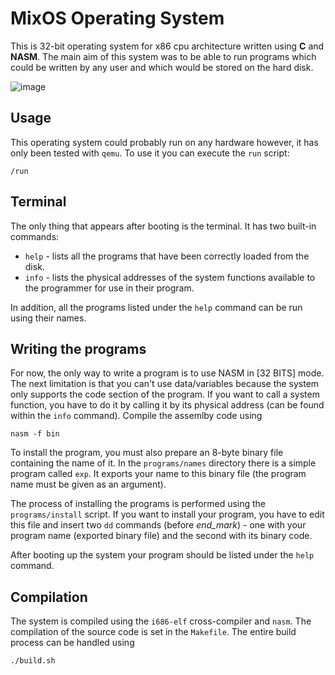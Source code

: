 # MixOS Operating System

This is 32-bit operating system for x86 cpu architecture written using **C** and **NASM**. The main aim of this system was to be able to run programs which could be written by any user and which would be stored on the hard disk.

![image](https://user-images.githubusercontent.com/19227717/214267676-aed99973-323c-4583-8aee-045c9f2e4c80.png)


## Usage

This operating system could probably run on any hardware however, it has only been tested with `qemu`. To use it you can execute the `run` script:
```
/run
``` 

## Terminal

The only thing that appears after booting is the terminal. It has two built-in commands:
- `help` - lists all the programs that have been correctly loaded from the disk.
- `info` - lists the physical addresses of the system functions available to the programmer for use in their program.

In addition, all the programs listed under the `help` command can be run using their names.

## Writing the programs

For now, the only way to write a program is to use NASM in [32 BITS] mode. The next limitation is that you can't use data/variables because the system only supports the code section of the program. If you want to call a system function, you have to do it by calling it by its physical address (can be found within the `info` command). Compile the assemlby code using
```
nasm -f bin
```

To install the program, you must also prepare an 8-byte binary file containing the name of it. In the `programs/names` directory there is a simple program called `exp`. It exports your name to this binary file (the program name must be given as an argument).

The process of installing the programs is performed using the `programs/install` script. If you want to install your program, you have to edit this file and insert two `dd` commands (before *end_mark*) - one with your program name (exported binary file) and the second with its binary code.

After booting up the system your program should be listed under the `help` command.

## Compilation

The system is compiled using the `i686-elf` cross-compiler and `nasm`. The compilation of the source code is set in the `Makefile`. The entire build process can be handled using 
```
./build.sh
```
